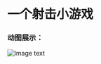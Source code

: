 # 一个射击小游戏
### 动图展示：
![Image text](https://gitee.com/codes_from_qh/MySource/raw/master/%E6%B7%B1%E5%BA%A6%E5%BD%95%E5%B1%8F_%E9%80%89%E6%8B%A9%E5%8C%BA%E5%9F%9F_20180817000119.gif)
